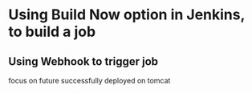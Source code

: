 
# Using Build Now option in Jenkins, to build a job
## Using Webhook to trigger job
focus on future
successfully deployed on tomcat
